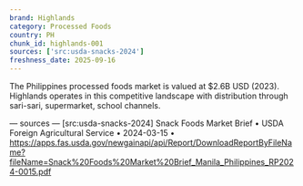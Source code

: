 ```yaml
---
brand: Highlands
category: Processed Foods
country: PH
chunk_id: highlands-001
sources: ['src:usda-snacks-2024']
freshness_date: 2025-09-16
---
```


The Philippines processed foods market is valued at $2.6B USD (2023). Highlands operates in this competitive landscape with distribution through sari-sari, supermarket, school channels.

— sources —
[src:usda-snacks-2024] Snack Foods Market Brief • USDA Foreign Agricultural Service • 2024-03-15 • https://apps.fas.usda.gov/newgainapi/api/Report/DownloadReportByFileName?fileName=Snack%20Foods%20Market%20Brief_Manila_Philippines_RP2024-0015.pdf
